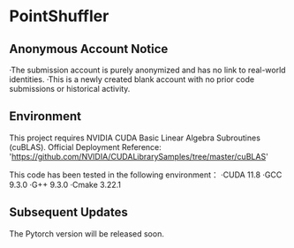 # PointShuffler
##  Anonymous Account Notice
 ·The submission account is purely anonymized and has no link to real-world identities.
 ·This is a newly created blank account with no prior code submissions or historical activity.
 
## Environment
This project requires NVIDIA CUDA Basic Linear Algebra Subroutines (cuBLAS).
Official Deployment Reference: 'https://github.com/NVIDIA/CUDALibrarySamples/tree/master/cuBLAS'

This code has been tested in the following environment：
  ·CUDA 11.8
  ·GCC 9.3.0
  ·G++ 9.3.0
  ·Cmake 3.22.1

## Subsequent Updates
  The Pytorch version will be released soon.

